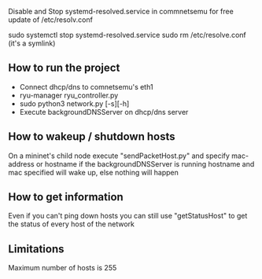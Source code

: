 Disable and Stop systemd-resolved.service in commnetsemu for free update of /etc/resolv.conf

sudo systemctl stop systemd-resolved.service
sudo rm /etc/resolve.conf (it's a symlink) 

## How to run the project ##
- Connect dhcp/dns to comnetsemu's eth1
- ryu-manager ryu_controller.py
- sudo python3 network.py [-s][-h]
- Execute backgroundDNSServer on dhcp/dns server

## How to wakeup / shutdown hosts ##
On a mininet's child node execute "sendPacketHost.py" and specify mac-address or hostname
if the backgroundDNSServer is running hostname and mac specified will wake up, else nothing will happen

## How to get information ##
Even if you can't ping down hosts you can still use "getStatusHost" to get the status of every host of the network


## Limitations ##
Maximum number of hosts is 255
